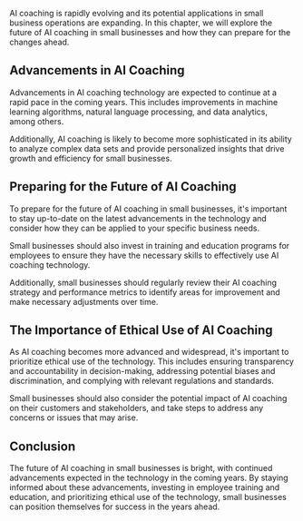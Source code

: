 
AI coaching is rapidly evolving and its potential applications in small business operations are expanding. In this chapter, we will explore the future of AI coaching in small businesses and how they can prepare for the changes ahead.

Advancements in AI Coaching
---------------------------

Advancements in AI coaching technology are expected to continue at a rapid pace in the coming years. This includes improvements in machine learning algorithms, natural language processing, and data analytics, among others.

Additionally, AI coaching is likely to become more sophisticated in its ability to analyze complex data sets and provide personalized insights that drive growth and efficiency for small businesses.

Preparing for the Future of AI Coaching
---------------------------------------

To prepare for the future of AI coaching in small businesses, it's important to stay up-to-date on the latest advancements in the technology and consider how they can be applied to your specific business needs.

Small businesses should also invest in training and education programs for employees to ensure they have the necessary skills to effectively use AI coaching technology.

Additionally, small businesses should regularly review their AI coaching strategy and performance metrics to identify areas for improvement and make necessary adjustments over time.

The Importance of Ethical Use of AI Coaching
--------------------------------------------

As AI coaching becomes more advanced and widespread, it's important to prioritize ethical use of the technology. This includes ensuring transparency and accountability in decision-making, addressing potential biases and discrimination, and complying with relevant regulations and standards.

Small businesses should also consider the potential impact of AI coaching on their customers and stakeholders, and take steps to address any concerns or issues that may arise.

Conclusion
----------

The future of AI coaching in small businesses is bright, with continued advancements expected in the technology in the coming years. By staying informed about these advancements, investing in employee training and education, and prioritizing ethical use of the technology, small businesses can position themselves for success in the years ahead.
